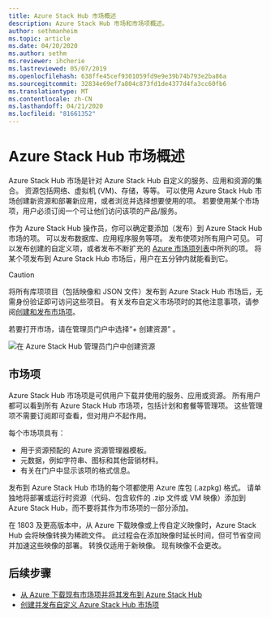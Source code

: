 ```yaml
---
title: Azure Stack Hub 市场概述
description: Azure Stack Hub 市场和市场项概述。
author: sethmanheim
ms.topic: article
ms.date: 04/20/2020
ms.author: sethm
ms.reviewer: ihcherie
ms.lastreviewed: 05/07/2019
ms.openlocfilehash: 638ffe45cef9301059fd9e9e39b74b793e2ba86a
ms.sourcegitcommit: 32834e69ef7a804c873fd1de4377d4fa3cc60fb6
ms.translationtype: MT
ms.contentlocale: zh-CN
ms.lasthandoff: 04/21/2020
ms.locfileid: "81661352"
---
```

# <a name="azure-stack-hub-marketplace-overview"></a>Azure Stack Hub 市场概述

Azure Stack Hub 市场是针对 Azure Stack Hub 自定义的服务、应用和资源的集合。 资源包括网络、虚拟机 (VM)、存储，等等。 可以使用 Azure Stack Hub 市场创建新资源和部署新应用，或者浏览并选择想要使用的项。 若要使用某个市场项，用户必须订阅一个可让他们访问该项的产品/服务。

作为 Azure Stack Hub 操作员，你可以确定要添加（发布）到 Azure Stack Hub 市场的项。 可以发布数据库、应用程序服务等项。 发布使项对所有用户可见。 可以发布创建的自定义项，或者发布不断扩充的 [Azure 市场项列表](azure-stack-marketplace-azure-items.md)中所列的项。 将某个项发布到 Azure Stack Hub 市场后，用户在五分钟内就能看到它。

> [!CAUTION]  
> 将所有库项项目（包括映像和 JSON 文件）发布到 Azure Stack Hub 市场后，无需身份验证即可访问这些项目。 有关发布自定义市场项时的其他注意事项，请参阅[创建和发布市场项](azure-stack-create-and-publish-marketplace-item.md)。

若要打开市场，请在管理员门户中选择“+ 创建资源”  。

![在 Azure Stack Hub 管理员门户中创建资源](media/azure-stack-marketplace/marketplace1.png)

## <a name="marketplace-items"></a>市场项

Azure Stack Hub 市场项是可供用户下载并使用的服务、应用或资源。 所有用户都可以看到所有 Azure Stack Hub 市场项，包括计划和套餐等管理项。 这些管理项不需要订阅即可查看，但对用户不起作用。

每个市场项具有：

* 用于资源预配的 Azure 资源管理器模板。
* 元数据，例如字符串、图标和其他营销材料。
* 有关在门户中显示该项的格式信息。

发布到 Azure Stack Hub 市场的每个项都使用 Azure 库包 (.azpkg) 格式。 请单独地将部署或运行时资源（代码、包含软件的 .zip 文件或 VM 映像）添加到 Azure Stack Hub，而不要将其作为市场项的一部分添加。

在 1803 及更高版本中，从 Azure 下载映像或上传自定义映像时，Azure Stack Hub 会将映像转换为稀疏文件。 此过程会在添加映像时延长时间，但可节省空间并加速这些映像的部署。 转换仅适用于新映像。 现有映像不会更改。

## <a name="next-steps"></a>后续步骤

* [从 Azure 下载现有市场项并将其发布到 Azure Stack Hub](azure-stack-download-azure-marketplace-item.md)  
* [创建并发布自定义 Azure Stack Hub 市场项](azure-stack-create-and-publish-marketplace-item.md)
